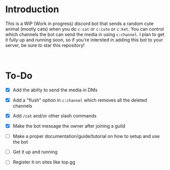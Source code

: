 # Introduction

This is a WIP (Work in progress) discord bot that sends a random cute animal (mostly cats) when you do `c:cat` or `c:cute` or `c:ket`. You can control which channels the bot can send the media in using `c:channel`. I plan to get it fully up and running soon, so if you're intersted in adding this bot to your server, be sure to star this repository!

<br>

# To-Do

- [x] Add the abilty to send the media in DMs

- [x] Add a "flush" option in `c:channel` which removes all the deleted channels

- [x] Add `/cat` and/or other slash commands

- [x] Make the bot message the owner after joining a guild

- [ ] Make a proper documentation/guide/tutorial on how to setup and use the bot

- [ ] Get it up and running

- [ ] Register it on sites like top.gg
